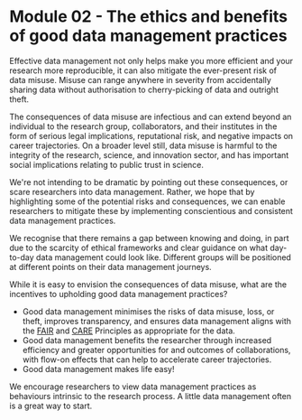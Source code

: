 # Module 02 - The ethics and benefits of good data management practices

Effective data management not only helps make you more efficient and your research more reproducible, it can also mitigate the ever-present risk of data misuse. Misuse can range anywhere in severity from accidentally sharing data without authorisation to cherry-picking of data and outright theft. 

The consequences of data misuse are infectious and can extend beyond an individual to the research group, collaborators, and their institutes in the form of serious legal implications, reputational risk, and negative impacts on career trajectories. On a broader level still, data misuse is harmful to the integrity of the research, science, and innovation sector, and has important social implications relating to public trust in science.  

We're not intending to be dramatic by pointing out these consequences, or scare researchers into data management. Rather, we hope that by highlighting some of the potential risks and consequences, we can enable researchers to mitigate these by implementing conscientious and consistent data management practices. 

We recognise that there remains a gap between knowing and doing, in part due to the scarcity of ethical frameworks and clear guidance on what day-to-day data management could look like. Different groups will be positioned at different points on their data management journeys. 

While it is easy to envision the consequences of data misuse, what are the incentives to upholding good data management practices?

* Good data management minimises the risks of data misuse, loss, or theft, improves transparency, and ensures data management aligns with the [FAIR](https://www.go-fair.org/fair-principles/) and [CARE](https://www.gida-global.org/care) Principles as appropriate for the data.
* Good data management benefits the researcher through increased efficiency and greater opportunities for and outcomes of collaborations, with flow-on effects that can help to accelerate career trajectories.  
* Good data management makes life easy!  

We encourage researchers to view data management practices as behaviours intrinsic to the research process. A little data management often is a great way to start. 
